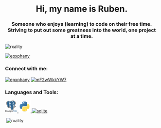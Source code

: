 <h1 align="center">Hi, my name is Ruben.</h1>
<h3 align="center">Someone who enjoys (learning) to code on their free time. Striving to put out some greatness into the world, one project at a time.</h3>

<p align="left"> <img src="https://komarev.com/ghpvc/?username=rxality&label=Profile%20views&color=0e75b6&style=flat" alt="rxality" /> </p>

<p align="left"> <a href="https://twitter.com/epxphany" target="blank"><img src="https://img.shields.io/twitter/follow/epxphany?logo=twitter&style=for-the-badge" alt="epxphany" /></a> </p>

<h3 align="left">Connect with me:</h3>
<p align="left">
<a href="https://twitter.com/epxphany" target="blank"><img align="center" src="https://raw.githubusercontent.com/rahuldkjain/github-profile-readme-generator/master/src/images/icons/Social/twitter.svg" alt="epxphany" height="30" width="40" /></a>
<a href="https://discord.gg/mF2wWkkYW7" target="blank"><img align="center" src="https://raw.githubusercontent.com/rahuldkjain/github-profile-readme-generator/master/src/images/icons/Social/discord.svg" alt="mF2wWkkYW7" height="30" width="40" /></a>
</p>

<h3 align="left">Languages and Tools:</h3>
<p align="left"> <a href="https://www.postgresql.org" target="_blank" rel="noreferrer"> <img src="https://raw.githubusercontent.com/devicons/devicon/master/icons/postgresql/postgresql-original-wordmark.svg" alt="postgresql" width="40" height="40"/> </a> <a href="https://www.python.org" target="_blank" rel="noreferrer"> <img src="https://raw.githubusercontent.com/devicons/devicon/master/icons/python/python-original.svg" alt="python" width="40" height="40"/> </a> <a href="https://www.sqlite.org/" target="_blank" rel="noreferrer"> <img src="https://www.vectorlogo.zone/logos/sqlite/sqlite-icon.svg" alt="sqlite" width="40" height="40"/> </a> </p>

<p>&nbsp;<img align="center" src="https://github-readme-stats.vercel.app/api?username=rxality&show_icons=true&locale=en" alt="rxality" /></p>
